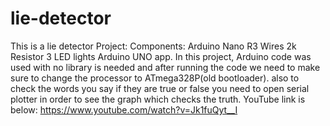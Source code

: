 # lie-detector
This is a lie detector Project:
Components:
Arduino Nano R3
Wires
2k Resistor
3 LED lights
Arduino UNO app. 
In this project, Arduino code was used with no library is needed and after running the code we need to make sure to change the processor to ATmega328P(old bootloader).
also to check the words you say if they are true or false you need to open serial plotter in order to see the graph which checks the truth.
YouTube link is below:
https://www.youtube.com/watch?v=Jk1fuQyt__I

